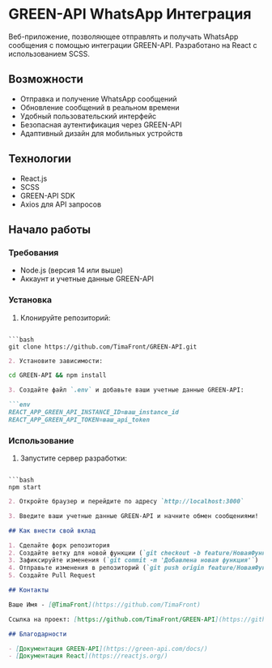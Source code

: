 # GREEN-API WhatsApp Интеграция

Веб-приложение, позволяющее отправлять и получать WhatsApp сообщения с помощью интеграции GREEN-API. Разработано на React с использованием SCSS.

## Возможности

- Отправка и получение WhatsApp сообщений
- Обновление сообщений в реальном времени
- Удобный пользовательский интерфейс
- Безопасная аутентификация через GREEN-API
- Адаптивный дизайн для мобильных устройств

## Технологии

- React.js
- SCSS
- GREEN-API SDK
- Axios для API запросов

## Начало работы

### Требования

- Node.js (версия 14 или выше)
- Аккаунт и учетные данные GREEN-API

### Установка

1. Клонируйте репозиторий:
```

```bash
git clone https://github.com/TimaFront/GREEN-API.git
```

```markdown:README.md
2. Установите зависимости:
```

```bash
cd GREEN-API && npm install
```

```markdown:README.md
3. Создайте файл `.env` и добавьте ваши учетные данные GREEN-API:

```env
REACT_APP_GREEN_API_INSTANCE_ID=ваш_instance_id
REACT_APP_GREEN_API_TOKEN=ваш_api_token
```

### Использование

1. Запустите сервер разработки:
```

```bash
npm start
```

```markdown:README.md
2. Откройте браузер и перейдите по адресу `http://localhost:3000`

3. Введите ваши учетные данные GREEN-API и начните обмен сообщениями!

## Как внести свой вклад

1. Сделайте форк репозитория
2. Создайте ветку для новой функции (`git checkout -b feature/НоваяФункция`)
3. Зафиксируйте изменения (`git commit -m 'Добавлена новая функция'`)
4. Отправьте изменения в репозиторий (`git push origin feature/НоваяФункция`)
5. Создайте Pull Request

## Контакты

Ваше Имя - [@TimaFront](https://github.com/TimaFront)

Ссылка на проект: [https://github.com/TimaFront/GREEN-API](https://github.com/TimaFront/GREEN-API)

## Благодарности

- [Документация GREEN-API](https://green-api.com/docs/)
- [Документация React](https://reactjs.org/)
